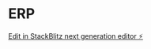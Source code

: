 # ERP

[Edit in StackBlitz next generation editor ⚡️](https://stackblitz.com/~/github.com/isabellafrazoo/ERP)